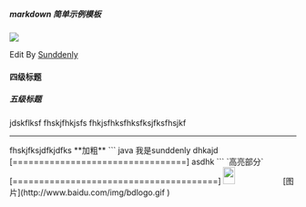 ##### markdown 简单示例模板
![](index_files/93b26e37-84d8-4bd3-8ef5-dbc2f09bafa5.png)

Edit By [Sunddenly](http:/sunddenly.jser.me)
<!--标题 -->
#### 四级标题
##### 五级标题
<!-- 加粗-->
jdskflksf
fhskjfhkjsfs
fhkjsfhksfhksfksjfksfhsjkf
<hr>
fhskjfksjdfkjdfks  
**加粗**
<!-- 高亮代码块-->
``` java
我是sunddenly
dhkajd 
[=================================]
asdhk 
```
<!-- 高亮代码行-->
`高亮部分`  
[=======================================]
<!-- 图片-->
<img src="http://www.baidu.com/img/bdlogo.gif " width="20%" height="30px"/>
<!-- 连接-->
[图片](http://www.baidu.com/img/bdlogo.gif )

